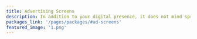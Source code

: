 ```yaml
---
title: Advertising Screens
description: In addition to your digital presence, it does not mind spreading awareness through our advertising screens on various locations
packages_link: '/pages/packages/#ad-screens'
featured_image: '1.png'
---
```

